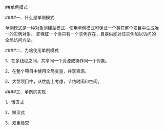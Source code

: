 ##单例模式

####一、什么是单例模式

单例模式是一种对象创建型模式，使用单例模式可保证一个类在整个项目中生成唯一的实例对象。
即保证一个类只有一个实例存在，且提供能对该实例加以访问的全局访问方法。

####二、为啥使用单例模式

1、在多线程之间，共享同一个资源或操作同一个对象。

2、在整个项目中使用全局变量，共享资源。

3、大型项目中，从性能上考虑，节约时间和空间。

####三、单例的实现

1、饿汉式

2、懒汉式

3、双重检查